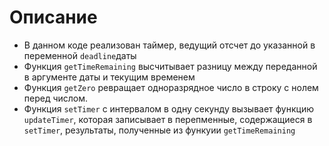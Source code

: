 # Описание

- В данном коде реализован таймер, ведущий отсчет до указанной в переменной `deadline`даты
- Функция `getTimeRemaining` высчитывает разницу между переданной в аргументе даты и текущим временем
- Функция `getZero` ревращает одноразрядное число в строку с нолем перед числом.
- Функция `setTimer` с интервалом в одну секунду вызывает функцию `updateTimer`, которая
  записывает в перепменные, содержащиеся в` setTimer`, результаты, полученные из функуии `getTimeRemaining`
